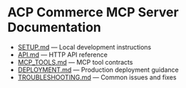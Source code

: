 # ACP Commerce MCP Server Documentation

- [SETUP.md](SETUP.md) — Local development instructions
- [API.md](API.md) — HTTP API reference
- [MCP_TOOLS.md](MCP_TOOLS.md) — MCP tool contracts
- [DEPLOYMENT.md](DEPLOYMENT.md) — Production deployment guidance
- [TROUBLESHOOTING.md](TROUBLESHOOTING.md) — Common issues and fixes
